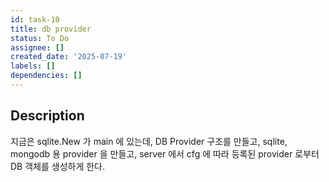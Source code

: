 ```yaml
---
id: task-10
title: db provider
status: To Do
assignee: []
created_date: '2025-07-19'
labels: []
dependencies: []
---
```


## Description

지금은 sqlite.New 가 main 에 있는데,
DB Provider 구조를 만들고, sqlite, mongodb 용 provider 을 만들고,
server 에서 cfg 에 따라 등록된 provider 로부터 DB 객체를 생성하게 한다.
